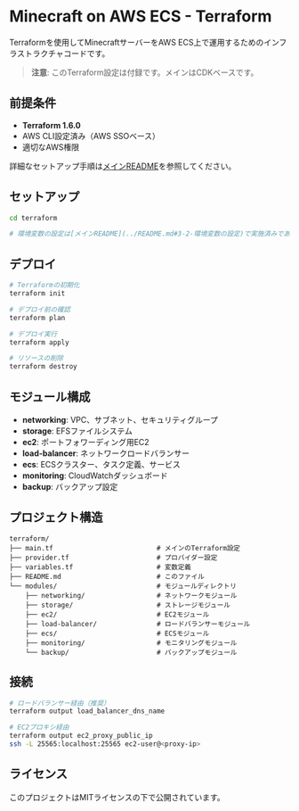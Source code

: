 # Minecraft on AWS ECS - Terraform

Terraformを使用してMinecraftサーバーをAWS ECS上で運用するためのインフラストラクチャコードです。

> **注意**: このTerraform設定は付録です。メインはCDKベースです。

## 前提条件

- **Terraform 1.6.0**
- AWS CLI設定済み（AWS SSOベース）
- 適切なAWS権限

詳細なセットアップ手順は[メインREADME](../README.md)を参照してください。

## セットアップ

```bash
cd terraform

# 環境変数の設定は[メインREADME](../README.md#3-2-環境変数の設定)で実施済みであることを確認してください
```

## デプロイ

```bash
# Terraformの初期化
terraform init

# デプロイ前の確認
terraform plan

# デプロイ実行
terraform apply

# リソースの削除
terraform destroy
```

## モジュール構成

- **networking**: VPC、サブネット、セキュリティグループ
- **storage**: EFSファイルシステム
- **ec2**: ポートフォワーディング用EC2
- **load-balancer**: ネットワークロードバランサー
- **ecs**: ECSクラスター、タスク定義、サービス
- **monitoring**: CloudWatchダッシュボード
- **backup**: バックアップ設定

## プロジェクト構造

```
terraform/
├── main.tf                          # メインのTerraform設定
├── provider.tf                      # プロバイダー設定
├── variables.tf                     # 変数定義
├── README.md                        # このファイル
└── modules/                         # モジュールディレクトリ
    ├── networking/                  # ネットワークモジュール
    ├── storage/                     # ストレージモジュール
    ├── ec2/                         # EC2モジュール
    ├── load-balancer/               # ロードバランサーモジュール
    ├── ecs/                         # ECSモジュール
    ├── monitoring/                  # モニタリングモジュール
    └── backup/                      # バックアップモジュール
```

## 接続

```bash
# ロードバランサー経由（推奨）
terraform output load_balancer_dns_name

# EC2プロキシ経由
terraform output ec2_proxy_public_ip
ssh -L 25565:localhost:25565 ec2-user@<proxy-ip>
```

## ライセンス

このプロジェクトはMITライセンスの下で公開されています。